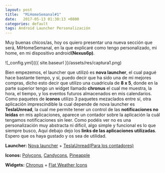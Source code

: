 ```yaml
---
layout: post
title:  "MiHomeSemanal#1"
date:   2017-05-13 01:30:13 +0800
categories: default
tags: Android Launcher Personalización
---
```


Muy buenas chicos/as, hoy os quiero presentar una nueva sección que será, MiHomeSemanal, en la que explicaré como tengo personalizado, mi home, en mi dispositivo android<b>(Nexus6p)</b>.


![_config.yml]({{ site.baseurl }}/assets/res/captura1.png)
<br/>

Bien empezemos, el launcher que utilizó es <b>nova launcher</b>, el cual pagué hace bastante tiempo,
y sí, puedo decir que ha sido una de mi mejores compras, dicho esto decir que utilizo una cuadricula
de <b>8 x 5</b>, donde en la parte superior tengo un widget llamado <b>chronus</b> el cual me muestra, la hora, el tiempo,
y los eventos futuros almacenados en mis calendarios. Como paquetes de <b>iconos</b> utilizo 3 paquetes mezaclados entre sí,
otra aplicación imprescindible la cual depende de nova launcher es <b>TeslaUnread</b>, la cual me permite tener un control de las
<b>notificaciones no leídas</b>  en mis aplicaciones, aparece un contador sobre la aplicación la cuál tengamos notificaciones sin leer. Como podéis ver no es una personalización muy abstracta ni dificil, algo simple y funcional es lo que siempre busco, Aquí debajo dejo los <b> links de las aplicaciones utilizadas</b>. Espero que os haya gustado y os sea de utilidad.
<br/>


<b>Launcher:</b>
[Nova launcher](https://play.google.com/store/apps/details?id=com.teslacoilsw.launcher&hl=es) +
[TeslaUnread(Para los contadores)](https://play.google.com/store/apps/details?id=com.teslacoilsw.notifier&hl=es)<br/>

<b>Iconos:</b>
[Polycons](https://play.google.com/store/apps/details?id=com.thearclabs.polycon&hl=es),
[Candycons](https://play.google.com/store/apps/details?id=com.zavukodlak.candycons&hl=es),
[Pineapple](https://play.google.com/store/apps/details?id=com.shahid.pineapple&hl=es) <br/>

<b>Widgets:</b>
[Chronus](https://play.google.com/store/apps/details?id=com.dvtonder.chronus&hl=es) +
[Flat Weather Icons](https://play.google.com/store/apps/details?id=com.dvtonder.chronus.flat&hl=es)
<br/>
<br/>
